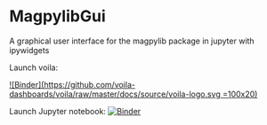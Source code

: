 # MagpylibGui
 A graphical user interface for the magpylib package in jupyter with ipywidgets

Launch voila:
<!-- <a href="https://mybinder.org/v2/gh/Alexboiboi/MagpylibGui/master?urlpath=voila/render/00_MagpylibGui_voila.ipynb"><img src="https://github.com/voila-dashboards/voila/raw/master/docs/source/voila-logo.svg" width="200" height="100" title="Voila-mybinder hub" alt="click to launch a voila session on mybinder"></a> -->

[![Binder](https://github.com/voila-dashboards/voila/raw/master/docs/source/voila-logo.svg =100x20)](https://mybinder.org/v2/gh/Alexboiboi/MagpylibGui/master?urlpath=voila/render/00_MagpylibGui_voila.ipynb)

Launch Jupyter notebook: [![Binder](https://mybinder.org/badge_logo.svg)](https://mybinder.org/v2/gh/Alexboiboi/MagpylibGui/master)


<!-- Launch Jupyterlab: [![Binder](https://mybinder.org/badge_logo.svg)](https://mybinder.org/v2/gh/Alexboiboi/MagpylibGui/master?urlpath=lab)) -->

[](images/example_ui_view.png)
